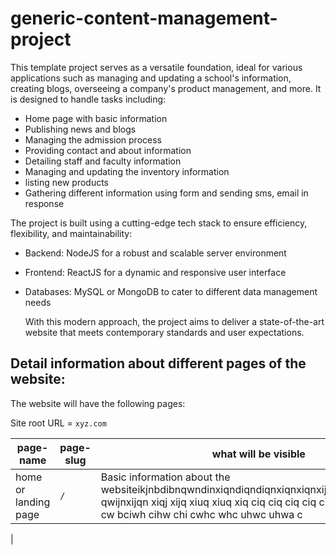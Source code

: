 # generic-content-management-project

This template project serves as a versatile foundation, ideal for various applications such as managing and updating a school's information, creating blogs, overseeing a company's product management, and more. It is designed to handle tasks including:

- Home page with basic information
- Publishing news and blogs
- Managing the admission process
- Providing contact and about information
- Detailing staff and faculty information
- Managing and updating the inventory information
- listing new products
- Gathering different information using form and sending sms, email in response
  

The project is built using a cutting-edge tech stack to ensure efficiency, flexibility, and maintainability:

-   Backend: NodeJS for a robust and scalable server environment
-   Frontend: ReactJS for a dynamic and responsive user interface
-   Databases: MySQL or MongoDB to cater to different data management needs

    With this modern approach, the project aims to deliver a state-of-the-art website that meets contemporary standards and user expectations.

## Detail information about different pages of the website:

The website will have the following pages:

Site root URL = `xyz.com`

| page-name                     | page-slug                              | what will be visible                      |
|-------------------------------|----------------------------------------|-------------------------------------------|
| home or landing page          | `/`                                    | Basic information about the websiteikjnbdibnqwndinxiqndiqndiqnxiqnxiqnxijqnxijanxijqanxijqnq qwijnxijqn xiqj xijq xiuq xiuq xiq ciq ciq ciq ciq cihqc iq cqih iq ciq cw bciwh cihw chi cwhc whc uhwc uhwa c       |
| 


